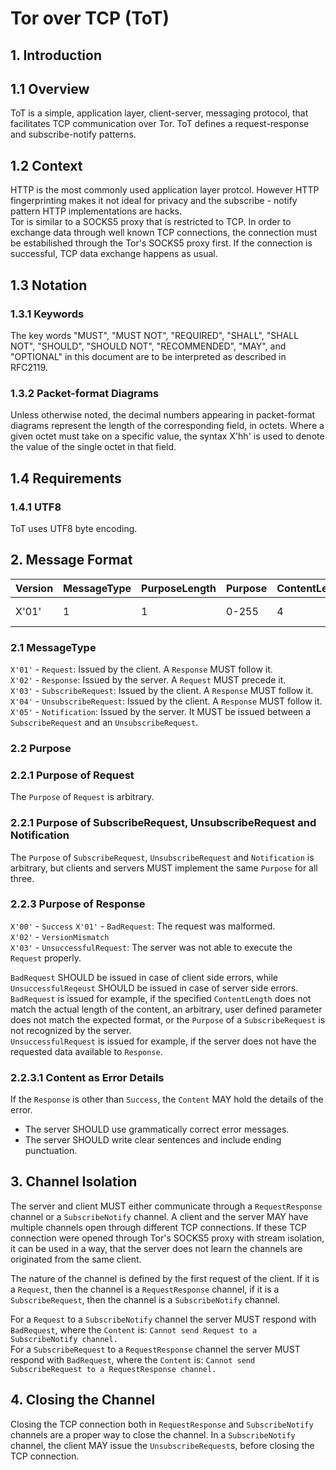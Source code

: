 # Tor over TCP (ToT)

## 1. Introduction

## 1.1 Overview

ToT is a simple, application layer, client-server, messaging protocol, that facilitates TCP communication over Tor. ToT defines a request-response and subscribe-notify patterns.

## 1.2 Context

HTTP is the most commonly used application layer protcol. However HTTP fingerprinting makes it not ideal for privacy and the subscribe - notify pattern HTTP implementations are hacks.  
Tor is similar to a SOCKS5 proxy that is restricted to TCP. In order to exchange data through well known TCP connections, the connection must be estabilished through the Tor's SOCKS5 proxy first. If the connection is successful, TCP data exchange happens as usual. 

## 1.3 Notation

### 1.3.1 Keywords

The key words "MUST", "MUST NOT", "REQUIRED", "SHALL", "SHALL NOT", "SHOULD", "SHOULD NOT", "RECOMMENDED", "MAY", and "OPTIONAL" in this document are to be interpreted as described in RFC2119.

### 1.3.2 Packet-format Diagrams

Unless otherwise noted, the decimal numbers appearing in packet-format diagrams represent the length of the corresponding field, in octets. Where a given octet must take on a specific value, the syntax X'hh' is used to denote the value of the single octet in that field.

## 1.4 Requirements

### 1.4.1 UTF8

ToT uses UTF8 byte encoding.

## 2. Message Format

| Version | MessageType | PurposeLength | Purpose | ContentLength | Content      |
|---------|-------------|---------------|---------|---------------|--------------|
| X'01'   | 1           | 1             | 0-255   | 4             | 0-4294967295 |

### 2.1 MessageType

`X'01'` - `Request`: Issued by the client. A `Response` MUST follow it.  
`X'02'` - `Response`: Issued by the server. A `Request` MUST precede it.  
`X'03'` - `SubscribeRequest`: Issued by the client. A `Response` MUST follow it.  
`X'04'` - `UnsubscribeRequest`: Issued by the client. A `Response` MUST follow it.  
`X'05'` - `Notification`: Issued by the server. It MUST be issued between a `SubscribeRequest` and an `UnsubscribeRequest`.

### 2.2 Purpose

### 2.2.1 Purpose of Request

The `Purpose` of `Request` is arbitrary.

### 2.2.1 Purpose of SubscribeRequest, UnsubscribeRequest and Notification

The `Purpose` of `SubscribeRequest`, `UnsubscribeRequest` and `Notification` is arbitrary, but clients and servers MUST implement the same `Purpose` for all three.

### 2.2.3 Purpose of Response

`X'00'` - `Success`
`X'01'` - `BadRequest`: The request was malformed.  
`X'02'` - `VersionMismatch`  
`X'03'` - `UnsuccessfulRequest`: The server was not able to execute the `Request` properly.

`BadRequest` SHOULD be issued in case of client side errors, while `UnsuccessfulReqeust` SHOULD be issued in case of server side errors.  
`BadRequest` is issued for example, if the specified `ContentLength` does not match the actual length of the content, an arbitrary, user defined parameter does not match the expected format, or the `Purpose` of a `SubscribeRequest` is not recognized by the server.  
`UnsuccessfulRequest` is issued for example, if the server does not have the requested data available to `Response`.

### 2.2.3.1 Content as Error Details

If the `Response` is other than `Success`, the `Content` MAY hold the details of the error.  

* The server SHOULD use grammatically correct error messages.
* The server SHOULD write clear sentences and include ending punctuation.

## 3. Channel Isolation

The server and client MUST either communicate through a `RequestResponse` channel or a `SubscribeNotify` channel. A client and the server MAY have multiple channels open through different TCP connections. If these TCP connection were opened through Tor's SOCKS5 proxy with stream isolation, it can be used in a way, that the server does not learn the channels are originated from the same client.

The nature of the channel is defined by the first request of the client. If it is a `Request`, then the channel is a `RequestResponse` channel, if it is a `SubscribeRequest`, then the channel is a `SubscribeNotify` channel.

For a `Request` to a `SubscribeNotify` channel the server MUST respond with `BadRequest`, where the `Content` is: `Cannot send Request to a SubscribeNotify channel.`  
For a `SubscribeRequest` to a `RequestResponse` channel the server MUST respond with `BadRequest`, where the `Content` is: `Cannot send SubscribeRequest to a RequestResponse channel.`  

## 4. Closing the Channel

Closing the TCP connection both in `RequestResponse` and `SubscribeNotify` channels are a proper way to close the channel. In a `SubscribeNotify` channel, the client MAY issue the `UnsubscribeRequest`s, before closing the TCP connection.
